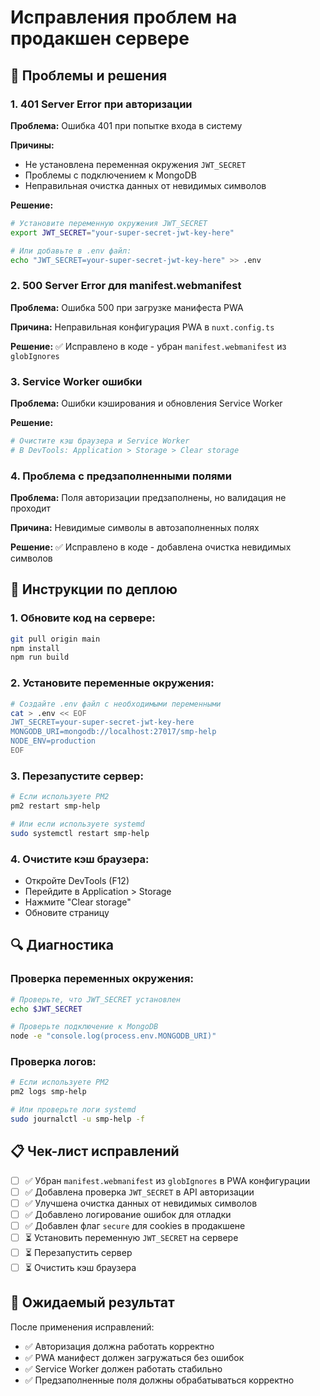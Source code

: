 # Исправления проблем на продакшен сервере

## 🔧 Проблемы и решения

### 1. **401 Server Error при авторизации**

**Проблема:** Ошибка 401 при попытке входа в систему

**Причины:**
- Не установлена переменная окружения `JWT_SECRET`
- Проблемы с подключением к MongoDB
- Неправильная очистка данных от невидимых символов

**Решение:**
```bash
# Установите переменную окружения JWT_SECRET
export JWT_SECRET="your-super-secret-jwt-key-here"

# Или добавьте в .env файл:
echo "JWT_SECRET=your-super-secret-jwt-key-here" >> .env
```

### 2. **500 Server Error для manifest.webmanifest**

**Проблема:** Ошибка 500 при загрузке манифеста PWA

**Причина:** Неправильная конфигурация PWA в `nuxt.config.ts`

**Решение:** ✅ Исправлено в коде - убран `manifest.webmanifest` из `globIgnores`

### 3. **Service Worker ошибки**

**Проблема:** Ошибки кэширования и обновления Service Worker

**Решение:**
```bash
# Очистите кэш браузера и Service Worker
# В DevTools: Application > Storage > Clear storage
```

### 4. **Проблема с предзаполненными полями**

**Проблема:** Поля авторизации предзаполнены, но валидация не проходит

**Причина:** Невидимые символы в автозаполненных полях

**Решение:** ✅ Исправлено в коде - добавлена очистка невидимых символов

## 🚀 Инструкции по деплою

### 1. **Обновите код на сервере:**
```bash
git pull origin main
npm install
npm run build
```

### 2. **Установите переменные окружения:**
```bash
# Создайте .env файл с необходимыми переменными
cat > .env << EOF
JWT_SECRET=your-super-secret-jwt-key-here
MONGODB_URI=mongodb://localhost:27017/smp-help
NODE_ENV=production
EOF
```

### 3. **Перезапустите сервер:**
```bash
# Если используете PM2
pm2 restart smp-help

# Или если используете systemd
sudo systemctl restart smp-help
```

### 4. **Очистите кэш браузера:**
- Откройте DevTools (F12)
- Перейдите в Application > Storage
- Нажмите "Clear storage"
- Обновите страницу

## 🔍 Диагностика

### Проверка переменных окружения:
```bash
# Проверьте, что JWT_SECRET установлен
echo $JWT_SECRET

# Проверьте подключение к MongoDB
node -e "console.log(process.env.MONGODB_URI)"
```

### Проверка логов:
```bash
# Если используете PM2
pm2 logs smp-help

# Или проверьте логи systemd
sudo journalctl -u smp-help -f
```

## 📋 Чек-лист исправлений

- [ ] ✅ Убран `manifest.webmanifest` из `globIgnores` в PWA конфигурации
- [ ] ✅ Добавлена проверка `JWT_SECRET` в API авторизации
- [ ] ✅ Улучшена очистка данных от невидимых символов
- [ ] ✅ Добавлено логирование ошибок для отладки
- [ ] ✅ Добавлен флаг `secure` для cookies в продакшене
- [ ] ⏳ Установить переменную `JWT_SECRET` на сервере
- [ ] ⏳ Перезапустить сервер
- [ ] ⏳ Очистить кэш браузера

## 🎯 Ожидаемый результат

После применения исправлений:
- ✅ Авторизация должна работать корректно
- ✅ PWA манифест должен загружаться без ошибок
- ✅ Service Worker должен работать стабильно
- ✅ Предзаполненные поля должны обрабатываться корректно
